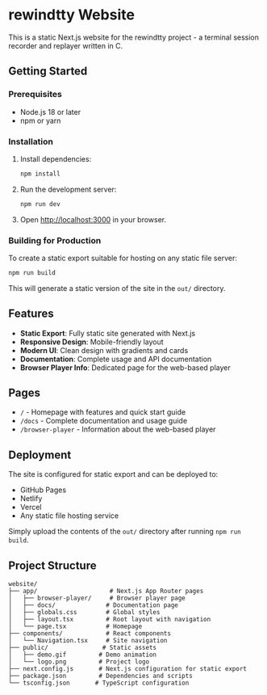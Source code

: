 # rewindtty Website

This is a static Next.js website for the rewindtty project - a terminal session recorder and replayer written in C.

## Getting Started

### Prerequisites

- Node.js 18 or later
- npm or yarn

### Installation

1. Install dependencies:
   ```bash
   npm install
   ```

2. Run the development server:
   ```bash
   npm run dev
   ```

3. Open [http://localhost:3000](http://localhost:3000) in your browser.

### Building for Production

To create a static export suitable for hosting on any static file server:

```bash
npm run build
```

This will generate a static version of the site in the `out/` directory.

## Features

- **Static Export**: Fully static site generated with Next.js
- **Responsive Design**: Mobile-friendly layout
- **Modern UI**: Clean design with gradients and cards
- **Documentation**: Complete usage and API documentation
- **Browser Player Info**: Dedicated page for the web-based player

## Pages

- `/` - Homepage with features and quick start guide
- `/docs` - Complete documentation and usage guide  
- `/browser-player` - Information about the web-based player

## Deployment

The site is configured for static export and can be deployed to:

- GitHub Pages
- Netlify
- Vercel
- Any static file hosting service

Simply upload the contents of the `out/` directory after running `npm run build`.

## Project Structure

```
website/
├── app/                    # Next.js App Router pages
│   ├── browser-player/     # Browser player page  
│   ├── docs/              # Documentation page
│   ├── globals.css        # Global styles
│   ├── layout.tsx         # Root layout with navigation
│   └── page.tsx           # Homepage
├── components/            # React components
│   └── Navigation.tsx     # Site navigation
├── public/               # Static assets
│   ├── demo.gif         # Demo animation
│   └── logo.png         # Project logo
├── next.config.js       # Next.js configuration for static export
├── package.json         # Dependencies and scripts
└── tsconfig.json       # TypeScript configuration
```